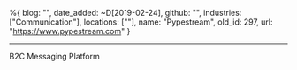 %{
  blog: "",
  date_added: ~D[2019-02-24],
  github: "",
  industries: ["Communication"],
  locations: [""],
  name: "Pypestream",
  old_id: 297,
  url: "https://www.pypestream.com"
}

---

B2C Messaging Platform
